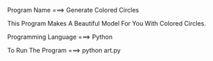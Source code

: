Program Name ===> Generate Colored Circles

This Program Makes A Beautiful Model For You With Colored Circles.

Programming Language ===> Python

To Run The Program ===> python art.py
